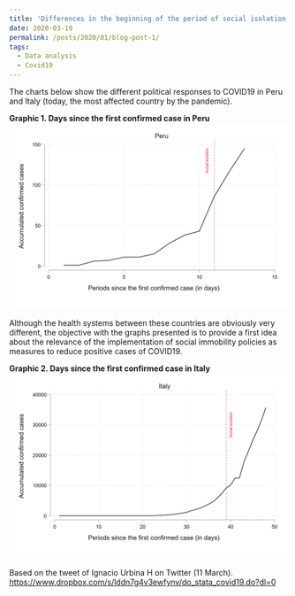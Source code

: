 ```yaml
---
title: 'Differences in the beginning of the period of social isolation compared to Covid19: Peru-Italy'
date: 2020-03-19
permalink: /posts/2020/01/blog-post-1/
tags:
  - Data analysis
  - Covid19
---
```


The charts below show the different political responses to COVID19 in Peru and Italy (today, the most affected country by the pandemic). 

**Graphic 1. Days since the first confirmed case in Peru**
![Editing a markdown file for a talk](/images/Graph1.png)

Although the health systems between these countries are obviously very different, the objective with the graphs presented is to provide a first idea about the relevance of the implementation of social immobility policies as measures to reduce positive cases of COVID19.

**Graphic 2. Days since the first confirmed case in Italy**
![Editing a markdown file for a talk](/images/Graph2.png)

Based on the tweet of Ignacio Urbina H on Twitter (11 March).
https://www.dropbox.com/s/lddn7g4v3ewfynv/do_stata_covid19.do?dl=0
